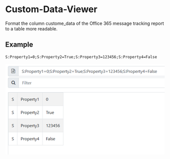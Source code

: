 # Custom-Data-Viewer

Format the column custome_data of the Office 365 message tracking report to a table more readable.

## Example

```
S:Property1=0;S:Property2=True;S:Property3=123456;S:Property4=False
```

![Image](docs/result.png)